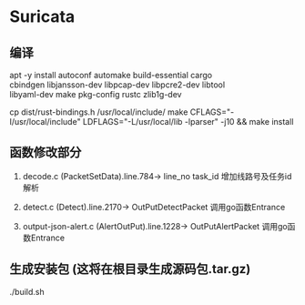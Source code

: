 # Suricata

## 编译
apt -y install autoconf automake build-essential cargo \
    cbindgen libjansson-dev libpcap-dev libpcre2-dev libtool \
    libyaml-dev make pkg-config rustc zlib1g-dev
    
cp dist/rust-bindings.h /usr/local/include/
make CFLAGS="-I/usr/local/include" LDFLAGS="-L/usr/local/lib -lparser" -j10 && make install

## 函数修改部分
1. decode.c (PacketSetData).line.784-> 
line_no
task_id
增加线路号及任务id解析

2. detect.c (Detect).line.2170->
OutPutDetectPacket 调用go函数Entrance

3. output-json-alert.c (AlertOutPut).line.1228->
OutPutAlertPacket  调用go函数Entrance

## 生成安装包 (这将在根目录生成源码包.tar.gz)
./build.sh